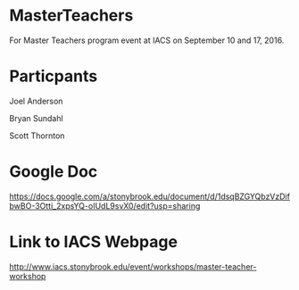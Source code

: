 # MasterTeachers
For Master Teachers program event at IACS on September 10 and 17, 2016.

# Particpants
Joel Anderson

Bryan Sundahl

Scott Thornton

# Google Doc
https://docs.google.com/a/stonybrook.edu/document/d/1dsqBZGYQbzVzDifbwBO-3Otti_2xpsYQ-oIUdL9svX0/edit?usp=sharing

# Link to IACS Webpage
http://www.iacs.stonybrook.edu/event/workshops/master-teacher-workshop

